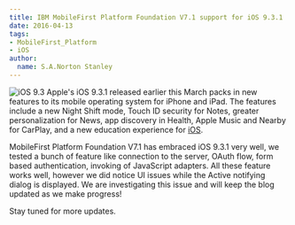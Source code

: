 ```yaml
---
title: IBM MobileFirst Platform Foundation V7.1 support for iOS 9.3.1
date: 2016-04-13
tags:
- MobileFirst_Platform
- iOS
author:
  name: S.A.Norton Stanley
---
```

![iOS 9.3](https://dl.dropboxusercontent.com/s/lzzc8nkxb3vi7sa/ios9.3.jpg?dl=0)
Apple's iOS 9.3.1 released earlier this March packs in new features to its mobile operating system for iPhone and iPad. The features include a new Night Shift mode, Touch ID security for Notes, greater personalization for News, app discovery in Health, Apple Music and Nearby for CarPlay, and a new education experience for [iOS](http://www.apple.com/ios/updates/).

MobileFirst Platform Foundation V7.1 has embraced iOS 9.3.1 very well, we tested a bunch of feature like connection to the server, OAuth flow, form based authentication, invoking of JavaScript adapters. All these feature works well, however we did notice UI issues while the Active notifying dialog is displayed. We are investigating this issue and will keep the blog updated as we make progress!

Stay tuned for more updates.